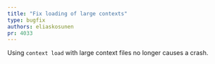 ```yaml
---
title: "Fix loading of large contexts"
type: bugfix
authors: eliaskosunen
pr: 4033
---
```


Using `context load` with large context files no longer causes a crash.
